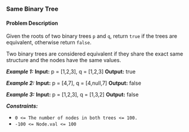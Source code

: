 ### Same Binary Tree

#### Problem Description

Given the roots of two binary trees `p` and `q`, return `true` if the trees are equivalent, otherwise return `false`.

Two binary trees are considered equivalent if they share the exact same structure and the nodes have the same values.

**_Example 1:_**
**Input:** p = [1,2,3], q = [1,2,3]
**Output:** true

**_Example 2:_**
**Input:** p = [4,7], q = [4,null,7]
**Output:** false

**_Example 3:_**
**Input:** p = [1,2,3], q = [1,3,2]
**Output:** false

**_Constraints:_**

- `0 <= The number of nodes in both trees <= 100.`
- `-100 <= Node.val <= 100`
